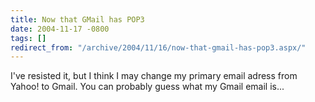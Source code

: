```yaml
---
title: Now that GMail has POP3
date: 2004-11-17 -0800
tags: []
redirect_from: "/archive/2004/11/16/now-that-gmail-has-pop3.aspx/"
---
```


I've resisted it, but I think I may change my primary email adress from
Yahoo! to Gmail. You can probably guess what my Gmail email is...

